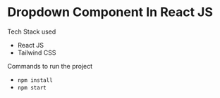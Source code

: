 # Dropdown Component In React JS

Tech Stack used

 
  - React JS
  - Tailwind CSS


Commands to run the project 

- `npm install`
- `npm start`

